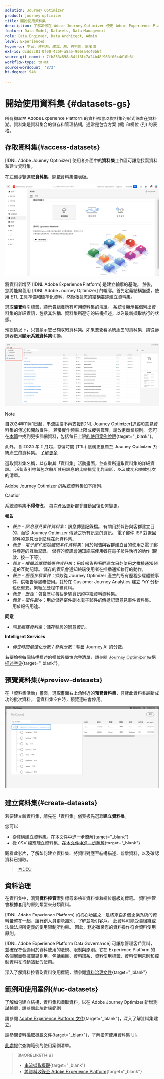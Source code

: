 ```yaml
---
solution: Journey Optimizer
product: journey optimizer
title: 開始使用資料集
description: 了解如何在 Adobe Journey Optimizer 使用 Adobe Experience Platform 資料集
feature: Data Model, Datasets, Data Management
role: Data Engineer, Data Architect, Admin
level: Experienced
keywords: 平台、資料湖、建立、湖、資料集、設定檔
exl-id: dcdd3c81-0f00-4259-a8a5-9062a4c40b6f
source-git-commit: 7fb853a898a84ff31c7a24b48f963f06c4d10b6f
workflow-type: tm+mt
source-wordcount: '873'
ht-degree: 94%

---
```


# 開始使用資料集 {#datasets-gs}

所有擷取至 Adobe Experience Platform 的資料都會以資料集的形式保留在資料湖。資料集是資料集合的儲存和管理結構，通常是包含方案 (欄) 和欄位 (列) 的表格。 

## 存取資料集{#access-datasets}

[!DNL Adobe Journey Optimizer] 使用者介面中的&#x200B;**資料集**&#x200B;工作區可讓您探索資料和建立資料集。

在左側導覽選取&#x200B;**資料集**，開啟資料集儀表板。

![](assets/datasets-home.png)

將資料新增至 [!DNL Adobe Experience Platform] 是建立輪廓的基礎。 然後，您將能夠善用 [!DNL Adobe Journey Optimizer] 的輪廓。首先定義結構描述，使用 ETL 工具準備和標準化資料，然後根據您的結構描述建立資料集。

選取&#x200B;**瀏覽**&#x200B;索引標籤，顯示貴組織所有可用資料集的清單。 系統會顯示每個列出資料集的詳細資訊，包括其名稱、資料集所遵守的結構描述，以及最新擷取執行的狀態。

預設情況下，只會顯示您已擷取的資料集。如果要查看系統產生的資料集，請從篩選器啟用&#x200B;**顯示系統資料集**&#x200B;切換。

![](assets/ajo-system-datasets.png)

>[!NOTE]
>
>自2024年11月1日起，串流區段不再支援[!DNL Journey Optimizer]追蹤和意見資料集的傳送和開啟事件。 若要實作頻率上限或疲勞管理，請改用商業規則。 您可在[本節](../conflict-prioritization/rule-sets.md)中找到更多詳細資料，包括每日上限[的使用案例說明](https://experienceleaguecommunities.adobe.com/t5/journey-optimizer-blogs/elevate-customer-experience-with-daily-frequency-capping-in-ajo/ba-p/761510){target="_blank"}。
>
>此外，自 2025 年 2 月起，存留時間 (TTL) 護欄正推廣至 Journey Optimizer 系統產生的資料集。 [了解更多](datasets-ttl.md)

選取資料集名稱，以存取其「資料集」活動畫面，並查看所選取資料集的詳細資訊。 活動索引標籤包含將所使用訊息的比率視覺化的圖形，以及成功和失敗批次的清單。

Adobe Journey Optimizer 的系統資料集如下所列。

>[!CAUTION]
>
> 系統資料集&#x200B;**不得修改**。 每次產品更新都會自動回復任何變更。

**報告**

* _報告 - 訊息意見事件資料集_：訊息傳遞記錄檔。 有關用於報告與客群建立目的，而從 Journey Optimizer 傳遞之所有訊息的資訊。 電子郵件 ISP 對退回郵件的意見也會記錄在此資料集。
* _報告 - 電子郵件追蹤體驗事件資料集_：用於報告與客群建立目的使用之電子郵件頻道的互動記錄。 儲存的資訊會通知終端使用者在電子郵件執行的動作 (開啟、按一下等)。
* _報告 - 推播追蹤體驗事件資料集_：用於報告與客群建立目的使用之推播通知頻道的互動記錄。 儲存的資訊會通知終端使用者在推播通知執行的動作。
* _報告 - 歷程步驟事件_：擷取從 Journey Optimizer 產生的所有歷程步驟體驗事件，供報告等服務使用。對於在 Customer Journey Analytics 建立 YoY 分析也很重要。繫結至歷程中繼資料。
* _報告 - 歷程_：包含歷程每個步驟資訊的中繼資料資料集。
* _報告 - 密件副本_：用於儲存密件副本電子郵件的傳遞記錄意見事件資料集。 用於報告用途。

**同意**

* _同意服務資料集_：儲存輪廓的同意資訊。

**Intelligent Services**

* _傳送時間最佳化分數 / 參與分數_：輸出 Journey AI 的分數。

若要檢視每個結構描述的欄位與屬性完整清單，請參閱 [Journey Optimizer 結構描述字典](https://experienceleague.adobe.com/tools/ajo-schemas/schema-dictionary.html?lang=zh-Hant){target="_blank"}。

## 預覽資料集{#preview-datasets}

在「資料集活動」畫面，選取畫面右上角附近的&#x200B;**預覽資料集**，預覽此資料集最新成功的批次資料。 當資料集空白時，預覽連結會停用。

![](assets/dataset-preview.png)

## 建立資料集{#create-datasets}

若要建立新資料集，請先在「資料集」儀表板先選取&#x200B;**建立資料集**。

您可以：

* 從結構建立資料集。[在本文件中進一步瞭解](https://experienceleague.adobe.com/docs/experience-platform/catalog/datasets/user-guide.html?lang=zh-Hant#schema){target="_blank"}
* 從 CSV 檔案建立資料集。[在本文件中進一步瞭解](https://experienceleague.adobe.com/docs/experience-platform/ingestion/tutorials/map-a-csv-file.html?lang=zh-Hant){target="_blank"}

觀看此影片，了解如何建立資料集、將資料對應至結構描述、新增資料，以及確認資料已擷取。

>[!VIDEO](https://video.tv.adobe.com/v/334293?quality=12)

## 資料治理

在資料集中，瀏覽&#x200B;**資料控管**&#x200B;索引標籤來檢查資料集和欄位層級的標籤。 資料控管會根據套用的原則類型來分類資料。

[!DNL Adobe Experience Platform] 的核心功能之一是將來自多個企業系統的資料彙整在一起，讓行銷人員更能識別、了解並吸引客戶。 此資料可能受貴組織或法律法規所定義的使用限制所約束。 因此，務必確保您的資料操作符合資料使用原則。

[!DNL Adobe Experience Platform Data Governance] 可讓您管理客戶資料，並確保符合適用於資料使用的法規、限制與原則。它在 Experience Platform 的各個層面發揮關鍵作用，包括編目、資料譜系、資料使用標籤、資料使用原則和控制資料在行銷活動的使用。

深入了解資料控管及資料使用標籤，請參閱[資料治理文件](https://experienceleague.adobe.com/docs/experience-platform/data-governance/labels/user-guide.html?lang=zh-Hant){target="_blank"}

## 範例和使用案例{#uc-datasets}

了解如何建立結構、資料集和擷取資料，以在 Adobe Journey Optimizer 新增測試輪廓，請參閱[此端對端範例](../audience/creating-test-profiles.md)

請參閱 [Adobe Experience Platform 文件](https://experienceleague.adobe.com/docs/experience-platform/catalog/datasets/overview.html?lang=zh-Hant){target="_blank"}，深入了解資料集建立。

請參閱[資料攝取概觀文件](https://experienceleague.adobe.com/docs/experience-platform/ingestion/home.html?lang=zh-Hant){target="_blank"}，了解如何使用資料集 UI。

[此處](../data/datasets-query-examples.md)提供查詢範例的使用案例清單。

>[!MORELIKETHIS]
>
>* [串流擷取概觀](https://experienceleague.adobe.com/docs/experience-platform/ingestion/streaming/overview.html?lang=zh-Hant){target="_blank"}
>* [將資料收錄至 Adobe Experience Platform](https://experienceleague.adobe.com/docs/experience-platform/ingestion/tutorials/ingest-batch-data.html?lang=zh-Hant){target="_blank"}
